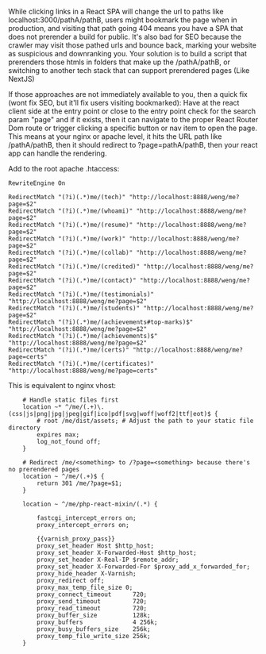 While clicking links in a React SPA will change the url to paths like localhost:3000/pathA/pathB, users might bookmark the page when in production, and visiting that path going 404 means you have a SPA that does not prerender a build for public. It's also bad for SEO because the crawler may visit those pathed urls and bounce back, marking your website as suspicious and downranking you. Your solution is to build a script that prerenders those htmls in folders that make up the /pathA/pathB, or switching to another tech stack that can support prerendered pages (Like NextJS)

If those approaches are not immediately available to you, then a quick fix (wont fix SEO, but it'll fix users visiting bookmarked): Have at the react client side at the entry point or close to the entry point check for the search param "page" and if it exists, then it can navigate to the proper React Router Dom route or trigger clicking a specific button or nav item to open the page. This means at your nginx or apache level, it hits the URL path like /pathA/pathB, then it should redirect to ?page=pathA/pathB, then your react app can handle the rendering.

Add to the root apache .htaccess:
```
RewriteEngine On  
  
RedirectMatch "(?i)(.*)me/(tech)" "http://localhost:8888/weng/me?page=$2"  
RedirectMatch "(?i)(.*)me/(whoami)" "http://localhost:8888/weng/me?page=$2"  
RedirectMatch "(?i)(.*)me/(resume)" "http://localhost:8888/weng/me?page=$2"  
RedirectMatch "(?i)(.*)me/(work)" "http://localhost:8888/weng/me?page=$2"  
RedirectMatch "(?i)(.*)me/(collab)" "http://localhost:8888/weng/me?page=$2"  
RedirectMatch "(?i)(.*)me/(credited)" "http://localhost:8888/weng/me?page=$2"  
RedirectMatch "(?i)(.*)me/(contact)" "http://localhost:8888/weng/me?page=$2"  
RedirectMatch "(?i)(.*)me/(testimonials)" "http://localhost:8888/weng/me?page=$2"  
RedirectMatch "(?i)(.*)me/(students)" "http://localhost:8888/weng/me?page=$2"  
RedirectMatch "(?i)(.*)me/(achievements#top-marks)$" "http://localhost:8888/weng/me?page=$2"  
RedirectMatch "(?i)(.*)me/(achievements)$" "http://localhost:8888/weng/me?page=$2"  
RedirectMatch "(?i)(.*)me/(certs)" "http://localhost:8888/weng/me?page=certs"  
RedirectMatch "(?i)(.*)me/(certificates)" "http://localhost:8888/weng/me?page=certs"
```

This is equivalent to nginx vhost:
```
    # Handle static files first  
    location ~* ^/me/(.+)\.(css|js|png|jpg|jpeg|gif|ico|pdf|svg|woff|woff2|ttf|eot)$ {  
        # root /me/dist/assets; # Adjust the path to your static file directory  
        expires max;  
        log_not_found off;  
    }  
      
    # Redirect /me/<something> to /?page=<something> because there's no prerendered pages  
    location ~ ^/me/(.+)$ {  
        return 301 /me/?page=$1;  
    }  
      
    location ~ ^/me/php-react-mixin/(.*) {  
          
        fastcgi_intercept_errors on;  
        proxy_intercept_errors on;   
          
        {{varnish_proxy_pass}}  
        proxy_set_header Host $http_host;  
        proxy_set_header X-Forwarded-Host $http_host;  
        proxy_set_header X-Real-IP $remote_addr;  
        proxy_set_header X-Forwarded-For $proxy_add_x_forwarded_for;  
        proxy_hide_header X-Varnish;  
        proxy_redirect off;  
        proxy_max_temp_file_size 0;  
        proxy_connect_timeout      720;  
        proxy_send_timeout         720;  
        proxy_read_timeout         720;  
        proxy_buffer_size          128k;  
        proxy_buffers              4 256k;  
        proxy_busy_buffers_size    256k;  
        proxy_temp_file_write_size 256k;  
    }
```